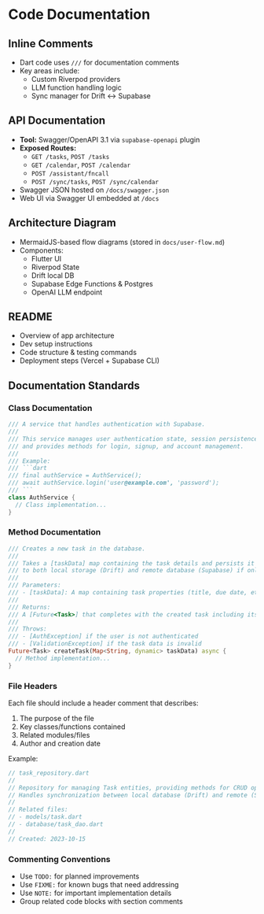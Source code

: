 # Code Documentation

## Inline Comments
- Dart code uses `///` for documentation comments
- Key areas include:
  - Custom Riverpod providers
  - LLM function handling logic
  - Sync manager for Drift <-> Supabase

## API Documentation
- **Tool:** Swagger/OpenAPI 3.1 via `supabase-openapi` plugin
- **Exposed Routes:**
  - `GET /tasks`, `POST /tasks`
  - `GET /calendar`, `POST /calendar`
  - `POST /assistant/fncall`
  - `POST /sync/tasks`, `POST /sync/calendar`
- Swagger JSON hosted on `/docs/swagger.json`
- Web UI via Swagger UI embedded at `/docs`

## Architecture Diagram
- MermaidJS-based flow diagrams (stored in `docs/user-flow.md`)
- Components:
  - Flutter UI
  - Riverpod State
  - Drift local DB
  - Supabase Edge Functions & Postgres
  - OpenAI LLM endpoint

## README
- Overview of app architecture
- Dev setup instructions
- Code structure & testing commands
- Deployment steps (Vercel + Supabase CLI)

## Documentation Standards

### Class Documentation

```dart
/// A service that handles authentication with Supabase.
///
/// This service manages user authentication state, session persistence,
/// and provides methods for login, signup, and account management.
///
/// Example:
/// ```dart
/// final authService = AuthService();
/// await authService.login('user@example.com', 'password');
/// ```
class AuthService {
  // Class implementation...
}
```

### Method Documentation

```dart
/// Creates a new task in the database.
///
/// Takes a [taskData] map containing the task details and persists it
/// to both local storage (Drift) and remote database (Supabase) if online.
///
/// Parameters:
/// - [taskData]: A map containing task properties (title, due date, etc.)
///
/// Returns:
/// A [Future<Task>] that completes with the created task including its ID.
///
/// Throws:
/// - [AuthException] if the user is not authenticated
/// - [ValidationException] if the task data is invalid
Future<Task> createTask(Map<String, dynamic> taskData) async {
  // Method implementation...
}
```

### File Headers

Each file should include a header comment that describes:
1. The purpose of the file
2. Key classes/functions contained
3. Related modules/files
4. Author and creation date

Example:
```dart
// task_repository.dart
//
// Repository for managing Task entities, providing methods for CRUD operations.
// Handles synchronization between local database (Drift) and remote (Supabase).
//
// Related files:
// - models/task.dart
// - database/task_dao.dart
//
// Created: 2023-10-15
```

### Commenting Conventions
- Use `TODO:` for planned improvements
- Use `FIXME:` for known bugs that need addressing
- Use `NOTE:` for important implementation details
- Group related code blocks with section comments